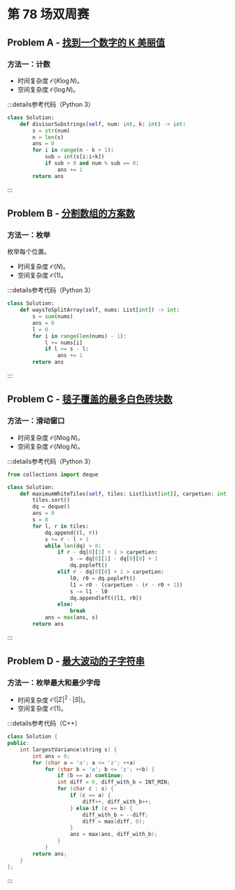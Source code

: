# 第 78 场双周赛

## Problem A - [找到一个数字的 K 美丽值](https://leetcode.cn/problems/find-the-k-beauty-of-a-number/)

### 方法一：计数

- 时间复杂度 $\mathcal{O}(K\log N)$。
- 空间复杂度 $\mathcal{O}(\log N)$。

:::details参考代码（Python 3）

```python
class Solution:
    def divisorSubstrings(self, num: int, k: int) -> int:
        s = str(num)
        n = len(s)
        ans = 0
        for i in range(n - k + 1):
            sub = int(s[i:i+k])
            if sub > 0 and num % sub == 0:
                ans += 1
        return ans
```

:::

## Problem B - [分割数组的方案数](https://leetcode.cn/problems/number-of-ways-to-split-array/)

### 方法一：枚举

枚举每个位置。

- 时间复杂度 $\mathcal{O}(N)$。
- 空间复杂度 $\mathcal{O}(1)$。

:::details参考代码（Python 3）

```python
class Solution:
    def waysToSplitArray(self, nums: List[int]) -> int:
        s = sum(nums)
        ans = 0
        l = 0
        for i in range(len(nums) - 1):
            l += nums[i]
            if l >= s - l:
                ans += 1
        return ans
```

:::

## Problem C - [毯子覆盖的最多白色砖块数](https://leetcode.cn/problems/maximum-white-tiles-covered-by-a-carpet/)

### 方法一：滑动窗口

- 时间复杂度 $\mathcal{O}(N\log N)$。
- 空间复杂度 $\mathcal{O}(N\log N)$。

:::details参考代码（Python 3）

```python
from collections import deque

class Solution:
    def maximumWhiteTiles(self, tiles: List[List[int]], carpetLen: int) -> int:
        tiles.sort()
        dq = deque()
        ans = 0
        s = 0
        for l, r in tiles:
            dq.append((l, r))
            s += r - l + 1
            while len(dq) > 0:
                if r - dq[0][1] + 1 > carpetLen:
                    s -= dq[0][1] - dq[0][0] + 1
                    dq.popleft()
                elif r - dq[0][0] + 1 > carpetLen:
                    l0, r0 = dq.popleft()
                    l1 = r0 - (carpetLen - (r - r0 + 1))
                    s -= l1 - l0
                    dq.appendleft((l1, r0))
                else:
                    break
            ans = max(ans, s)
        return ans
```

:::

## Problem D - [最大波动的子字符串](https://leetcode.cn/problems/substring-with-largest-variance/)

### 方法一：枚举最大和最少字母

- 时间复杂度 $\mathcal{O}(|\Sigma|^2\cdot|S|)$。
- 空间复杂度 $\mathcal{O}(1)$。

:::details参考代码（C++）

```cpp
class Solution {
public:
    int largestVariance(string s) {
        int ans = 0;
        for (char a = 'a'; a <= 'z'; ++a)
            for (char b = 'a'; b <= 'z'; ++b) {
                if (b == a) continue;
                int diff = 0, diff_with_b = INT_MIN;
                for (char c : s) {
                    if (c == a) {
                        diff++, diff_with_b++;
                    } else if (c == b) {
                        diff_with_b = --diff;
                        diff = max(diff, 0);
                    }
                    ans = max(ans, diff_with_b);
                }
            }
        return ans;
    }
};
```

:::
